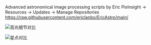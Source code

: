Advanced astronomical image processing scripts by Eric
PixInsight → Resources → Updates → Manage Repositories
https://raw.githubusercontent.com/ericlanbo/EricAstro/main/

![高光细节对比](https://github.com/user-attachments/assets/ba9d18f7-0158-4de0-9714-9213be56674e)


![星点对比](https://github.com/user-attachments/assets/84ba9fbe-32db-4137-aebb-ff587f027e0a)
